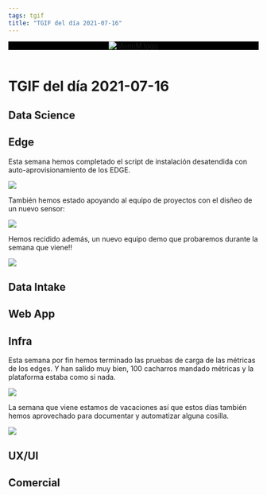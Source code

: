 ```yaml
---
tags: tgif
title: "TGIF del día 2021-07-16"
---
```


<header style="background-color: black;">
<a href="{{ '/' | url }}"><img src="{{ '/img/logo.png' | url }}" alt="MonoM logo"></a>
</header>

# TGIF del día 2021-07-16

## Data Science

## Edge

Esta semana hemos completado el script de instalación desatendida con auto-aprovisionamiento de los EDGE.

![](https://media.giphy.com/media/eB1lUn1J1Cwoefiy7A/giphy.gif)

También hemos estado apoyando al equipo de proyectos con el disñeo de un nuevo sensor:

![](https://media.giphy.com/media/3o6Ztm25ikO467NGOk/giphy.gif)

Hemos recidido además, un nuevo equipo demo que probaremos durante la semana que viene!!

![](https://media.giphy.com/media/dRqtrBkWlc42yJb2tb/giphy.gif)

## Data Intake

## Web App

## Infra

Esta semana por fin hemos terminado las pruebas de carga de las métricas de los edges. Y han salido muy bien, 100 cacharros mandado métricas y la plataforma estaba como si nada.

![](https://media.giphy.com/media/5xaOcLGvzHxDKjufnLW/giphy.gif)

La semana que viene estamos de vacaciones así que estos días también hemos aprovechado para documentar y automatizar alguna cosilla.

![](https://media.giphy.com/media/VdfFE6Wpw93fW/giphy.gif)

## UX/UI

## Comercial
